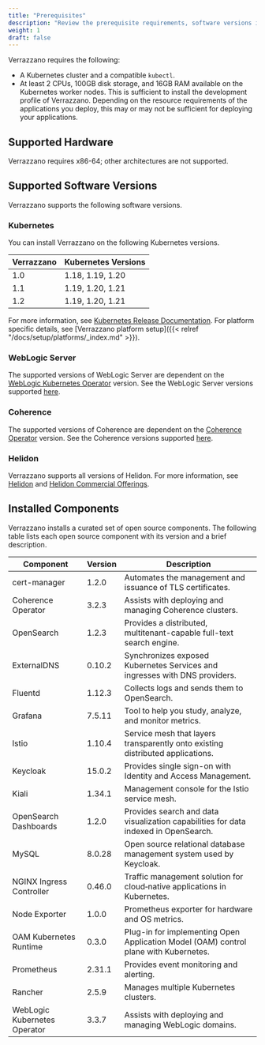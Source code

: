 ```yaml
---
title: "Prerequisites"
description: "Review the prerequisite requirements, software versions installed and supported by Verrazzano"
weight: 1
draft: false
---
```



Verrazzano requires the following:
- A Kubernetes cluster and a compatible `kubectl`.
- At least 2 CPUs, 100GB disk storage, and 16GB RAM available on the Kubernetes worker nodes.  This is sufficient to install the development profile
  of Verrazzano.  Depending on the resource requirements of the applications you deploy, this may or may not be sufficient for deploying your
  applications.

## Supported Hardware
Verrazzano requires x86-64; other architectures are not supported.

## Supported Software Versions
Verrazzano supports the following software versions.

### Kubernetes
You can install Verrazzano on the following Kubernetes versions.

| Verrazzano | Kubernetes Versions |
|------------|---------------------|
| 1.0        | 1.18, 1.19, 1.20    |
| 1.1        | 1.19, 1.20, 1.21    |
| 1.2        | 1.19, 1.20, 1.21    |

For more information, see [Kubernetes Release Documentation](https://kubernetes.io/releases/).
For platform specific details, see [Verrazzano platform setup]({{< relref "/docs/setup/platforms/_index.md" >}}).

### WebLogic Server
The supported versions of WebLogic Server are dependent on the [WebLogic Kubernetes Operator](https://oracle.github.io/weblogic-kubernetes-operator/) version.
See the WebLogic Server versions supported [here](https://oracle.github.io/weblogic-kubernetes-operator/userguide/prerequisites/introduction/).


### Coherence
The supported versions of Coherence are dependent on the [Coherence Operator](https://oracle.github.io/coherence-operator/docs/latest/#/about/01_overview) version.
See the Coherence versions supported [here](https://oracle.github.io/coherence-operator/docs/latest/#/docs/installation/01_installation).

### Helidon
Verrazzano supports all versions of Helidon.  For more information, see [Helidon](https://helidon.io) and
 [Helidon Commercial Offerings](https://support.oracle.com/knowledge/Middleware/2645279_1.html).

## Installed Components
Verrazzano installs a curated set of open source components.  The following table lists each open source
component with its version and a brief description.

| Component                    | Version | Description                                                                          |
|------------------------------|---------|--------------------------------------------------------------------------------------|
| cert-manager                 | 1.2.0   | Automates the management and issuance of TLS certificates.                           |
| Coherence Operator           | 3.2.3   | Assists with deploying and managing Coherence clusters.                              |
| OpenSearch                   | 1.2.3   | Provides a distributed, multitenant-capable full-text search engine.                 |
| ExternalDNS                  | 0.10.2  | Synchronizes exposed Kubernetes Services and ingresses with DNS providers.           |
| Fluentd                      | 1.12.3  | Collects logs and sends them to OpenSearch.                                          |
| Grafana                      | 7.5.11  | Tool to help you study, analyze, and monitor metrics.                                |
| Istio                        | 1.10.4  | Service mesh that layers transparently onto existing distributed applications.       |
| Keycloak                     | 15.0.2  | Provides single sign-on with Identity and Access Management.                         |
| Kiali                        | 1.34.1  | Management console for the Istio service mesh.                                       |
| OpenSearch Dashboards        | 1.2.0   | Provides search and data visualization capabilities for data indexed in OpenSearch.  |
| MySQL                        | 8.0.28  | Open source relational database management system used by Keycloak.                  |
| NGINX Ingress Controller     | 0.46.0  | Traffic management solution for cloud‑native applications in Kubernetes.             |
| Node Exporter                | 1.0.0   | Prometheus exporter for hardware and OS metrics.                                     |
| OAM Kubernetes Runtime       | 0.3.0   | Plug-in for implementing Open Application Model (OAM) control plane with Kubernetes. |
| Prometheus                   | 2.31.1  | Provides event monitoring and alerting.                                              |
| Rancher                      | 2.5.9   | Manages multiple Kubernetes clusters.                                                |
| WebLogic Kubernetes Operator | 3.3.7   | Assists with deploying and managing WebLogic domains.                                |
